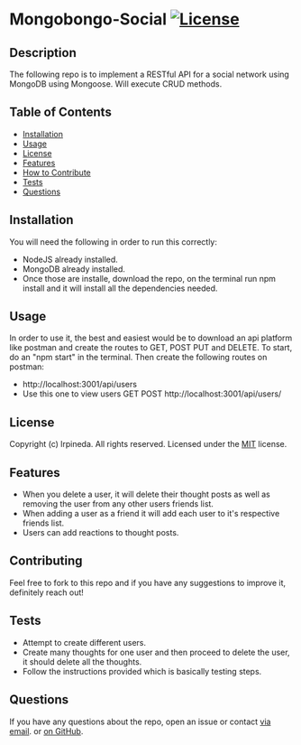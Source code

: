 
# Mongobongo-Social   [![License](https://img.shields.io/static/v1?label=License&message=MIT&color=blueviolet&style=for-the-badge)](https://opensource.org/licenses/MIT)
  
## Description
The following repo is to implement a RESTful API for a social network using MongoDB using Mongoose. Will execute CRUD methods.


## Table of Contents
- [Installation](#installation)
- [Usage](#usage)
- [License](#license)
- [Features](#features)
- [How to Contribute](#contributing)
- [Tests](#tests)
- [Questions](#questions)
  

## Installation
You will need the following in order to run this correctly:
- NodeJS already installed.
- MongoDB already installed.
- Once those are installe, download the repo, on the terminal run npm install and it will install all the dependencies needed.

## Usage
In order to use it, the best and easiest would be to download an api platform like postman and create the routes to GET, POST PUT and DELETE. To start, do an "npm start" in the terminal. Then create the following routes on postman:
- http://localhost:3001/api/users
- Use this one to view users GET POST http://localhost:3001/api/users/<insert userid>



## License
Copyright (c) lrpineda. All rights reserved.
Licensed under the [MIT](https://opensource.org/licenses/MIT) license.
  

## Features

- When you delete a user, it will delete their thought posts as well as removing the user from any other users friends list.
- When adding a user as a friend it will add each user to it's respective friends list.
- Users can add reactions to thought posts.

## Contributing
Feel free to fork to this repo and if you have any suggestions to improve it, definitely reach out!

## Tests

- Attempt to create different users.
- Create many thoughts for one user and then proceed to delete the user, it should delete all the thoughts.
- Follow the instructions provided which is basically testing steps.



## Questions
If you have any questions about the repo, open an issue or contact [via email](mailto:luicks212@gmail.com). or [on GitHub](https://github.com/lrpineda).
  